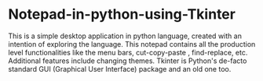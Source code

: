 # Notepad-in-python-using-Tkinter
This is a simple desktop application in python language, created with an intention of exploring the language.
This notepad contains all the production level functionalities like the menu bars, cut-copy-paste , find-replace, etc.
Additional features include changing themes.
Tkinter is Python's de-facto standard GUI (Graphical User Interface) package and an old one too.
